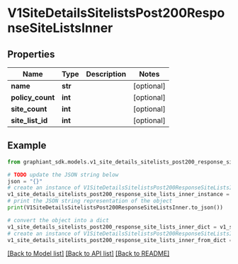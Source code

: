 # V1SiteDetailsSitelistsPost200ResponseSiteListsInner


## Properties

Name | Type | Description | Notes
------------ | ------------- | ------------- | -------------
**name** | **str** |  | [optional] 
**policy_count** | **int** |  | [optional] 
**site_count** | **int** |  | [optional] 
**site_list_id** | **int** |  | [optional] 

## Example

```python
from graphiant_sdk.models.v1_site_details_sitelists_post200_response_site_lists_inner import V1SiteDetailsSitelistsPost200ResponseSiteListsInner

# TODO update the JSON string below
json = "{}"
# create an instance of V1SiteDetailsSitelistsPost200ResponseSiteListsInner from a JSON string
v1_site_details_sitelists_post200_response_site_lists_inner_instance = V1SiteDetailsSitelistsPost200ResponseSiteListsInner.from_json(json)
# print the JSON string representation of the object
print(V1SiteDetailsSitelistsPost200ResponseSiteListsInner.to_json())

# convert the object into a dict
v1_site_details_sitelists_post200_response_site_lists_inner_dict = v1_site_details_sitelists_post200_response_site_lists_inner_instance.to_dict()
# create an instance of V1SiteDetailsSitelistsPost200ResponseSiteListsInner from a dict
v1_site_details_sitelists_post200_response_site_lists_inner_from_dict = V1SiteDetailsSitelistsPost200ResponseSiteListsInner.from_dict(v1_site_details_sitelists_post200_response_site_lists_inner_dict)
```
[[Back to Model list]](../README.md#documentation-for-models) [[Back to API list]](../README.md#documentation-for-api-endpoints) [[Back to README]](../README.md)


